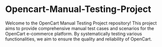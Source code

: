 # Opencart-Manual-Testing-Project


Welcome to the OpenCart Manual Testing Project repository! This project aims to provide comprehensive manual test cases and scenarios for the OpenCart e-commerce platform. By systematically testing various functionalities, we aim to ensure the quality and reliability of OpenCart.
